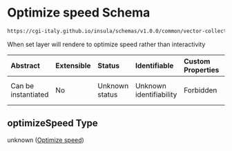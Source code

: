 # Optimize speed Schema

```txt
https://cgi-italy.github.io/insula/schemas/v1.0.0/common/vector-collection-render-config.schema.json#/$defs/vectorRenderModeOptions/properties/optimizeSpeed
```

When set layer will rendere to optimize speed rather than interactivity

| Abstract            | Extensible | Status         | Identifiable            | Custom Properties | Additional Properties | Access Restrictions | Defined In                                                                                                                         |
| :------------------ | :--------- | :------------- | :---------------------- | :---------------- | :-------------------- | :------------------ | :--------------------------------------------------------------------------------------------------------------------------------- |
| Can be instantiated | No         | Unknown status | Unknown identifiability | Forbidden         | Allowed               | none                | [vector-collection-render-config.schema.json\*](schemas/common/vector-collection-render-config.schema.json) |

## optimizeSpeed Type

unknown ([Optimize speed](vector-collection-render-config-defs-vector-render-mode-options-properties-optimize-speed.md))
